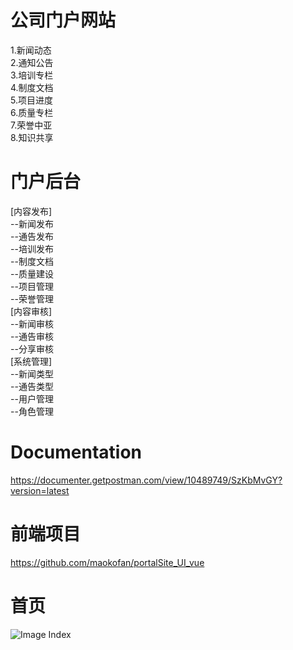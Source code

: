 # 公司门户网站
1.新闻动态  
2.通知公告  
3.培训专栏   
4.制度文档  
5.项目进度  
6.质量专栏  
7.荣誉中亚  
8.知识共享   
# 门户后台  
  [内容发布]   
  	--新闻发布  
  	--通告发布  
  	--培训发布  
  	--制度文档  
  	--质量建设  
  	--项目管理  
  	--荣誉管理  
  [内容审核]  
  	--新闻审核  
  	--通告审核  
  	--分享审核  
  [系统管理]  
  	--新闻类型  
  	--通告类型  
  	--用户管理  
  	--角色管理  
# Documentation  
https://documenter.getpostman.com/view/10489749/SzKbMvGY?version=latest        
# 前端项目  
https://github.com/maokofan/portalSite_UI_vue 
# 首页
![Image Index](https://github.com/maokofan/portalSite/raw/master/img/index.jpg)

